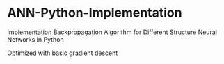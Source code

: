 # ANN-Python-Implementation
Implementation Backpropagation Algorithm for Different Structure Neural Networks in Python

Optimized with basic gradient descent

<script src="https://platform.linkedin.com/badges/js/profile.js" async defer type="text/javascript"></script>
